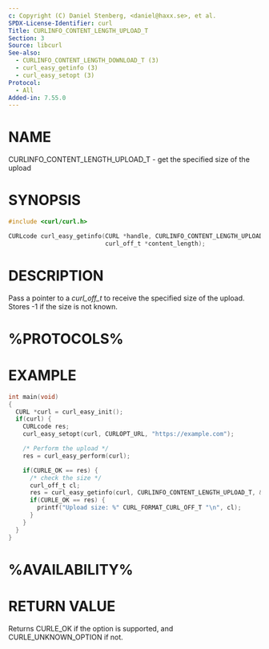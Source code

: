 ```yaml
---
c: Copyright (C) Daniel Stenberg, <daniel@haxx.se>, et al.
SPDX-License-Identifier: curl
Title: CURLINFO_CONTENT_LENGTH_UPLOAD_T
Section: 3
Source: libcurl
See-also:
  - CURLINFO_CONTENT_LENGTH_DOWNLOAD_T (3)
  - curl_easy_getinfo (3)
  - curl_easy_setopt (3)
Protocol:
  - All
Added-in: 7.55.0
---
```


# NAME

CURLINFO_CONTENT_LENGTH_UPLOAD_T - get the specified size of the upload

# SYNOPSIS

~~~c
#include <curl/curl.h>

CURLcode curl_easy_getinfo(CURL *handle, CURLINFO_CONTENT_LENGTH_UPLOAD_T,
                           curl_off_t *content_length);
~~~

# DESCRIPTION

Pass a pointer to a *curl_off_t* to receive the specified size of the
upload. Stores -1 if the size is not known.

# %PROTOCOLS%

# EXAMPLE

~~~c
int main(void)
{
  CURL *curl = curl_easy_init();
  if(curl) {
    CURLcode res;
    curl_easy_setopt(curl, CURLOPT_URL, "https://example.com");

    /* Perform the upload */
    res = curl_easy_perform(curl);

    if(CURLE_OK == res) {
      /* check the size */
      curl_off_t cl;
      res = curl_easy_getinfo(curl, CURLINFO_CONTENT_LENGTH_UPLOAD_T, &cl);
      if(CURLE_OK == res) {
        printf("Upload size: %" CURL_FORMAT_CURL_OFF_T "\n", cl);
      }
    }
  }
}
~~~

# %AVAILABILITY%

# RETURN VALUE

Returns CURLE_OK if the option is supported, and CURLE_UNKNOWN_OPTION if not.
